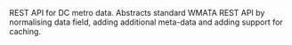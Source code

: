 REST API for DC metro data. Abstracts standard WMATA REST API by normalising data field, adding additional meta-data and adding support for caching.